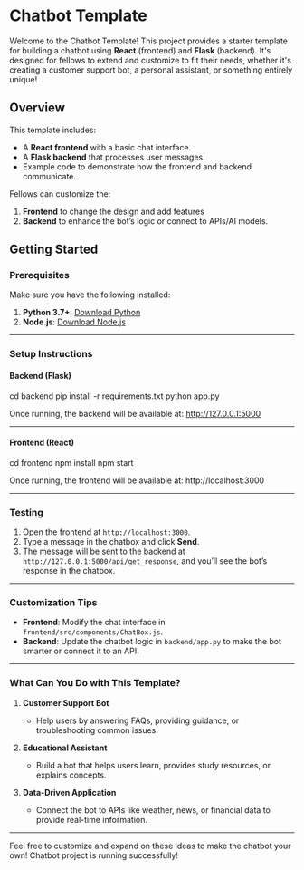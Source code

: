 # Chatbot Template

Welcome to the Chatbot Template! This project provides a starter template for building a chatbot using **React** (frontend) and **Flask** (backend). It's designed for fellows to extend and customize to fit their needs, whether it's creating a customer support bot, a personal assistant, or something entirely unique!

## Overview
This template includes:
- A **React frontend** with a basic chat interface.
- A **Flask backend** that processes user messages.
- Example code to demonstrate how the frontend and backend communicate.

Fellows can customize the:
1. **Frontend** to change the design and add features
2. **Backend** to enhance the bot’s logic or connect to APIs/AI models.


## Getting Started

### Prerequisites
Make sure you have the following installed:
1. **Python 3.7+**: [Download Python](https://www.python.org/downloads/)
2. **Node.js**: [Download Node.js](https://nodejs.org/)

---

### Setup Instructions

#### Backend (Flask)
cd backend
pip install -r requirements.txt
python app.py

Once running, the backend will be available at:
http://127.0.0.1:5000

---

#### Frontend (React)
cd frontend
npm install
npm start

Once running, the frontend will be available at:
http://localhost:3000

---

### Testing
1. Open the frontend at `http://localhost:3000`.
2. Type a message in the chatbox and click **Send**.
3. The message will be sent to the backend at `http://127.0.0.1:5000/api/get_response`, and you’ll see the bot’s response in the chatbox.

---

### Customization Tips
- **Frontend**: Modify the chat interface in `frontend/src/components/ChatBox.js`.
- **Backend**: Update the chatbot logic in `backend/app.py` to make the bot smarter or connect it to an API.

---

### What Can You Do with This Template?

1. **Customer Support Bot**  
   - Help users by answering FAQs, providing guidance, or troubleshooting common issues.

2. **Educational Assistant**  
   - Build a bot that helps users learn, provides study resources, or explains concepts.

3. **Data-Driven Application**  
   - Connect the bot to APIs like weather, news, or financial data to provide real-time information.

---

Feel free to customize and expand on these ideas to make the chatbot your own!
Chatbot project is running successfully!
